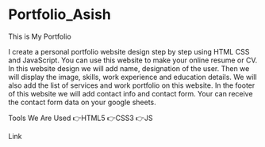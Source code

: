 # Portfolio_Asish

This is My Portfolio

I create a personal portfolio website design step by step using HTML CSS and JavaScript. You can use this website to make your online resume or CV. In this website design we will add name, designation of the user. Then we will display the image, skills, work experience and education details. We will also add the list of services and work portfolio on this website. In the footer of this website we will add contact info and contact form. Your can receive the contact form data on your google sheets.

Tools We Are Used
👉HTML5
👉CSS3
👉JS

Link
